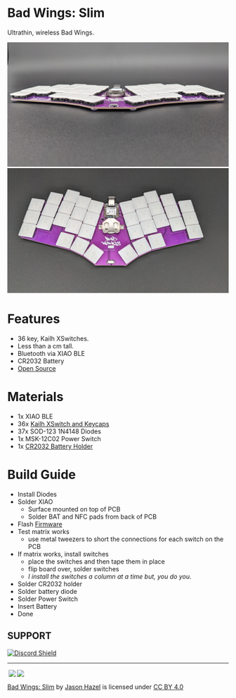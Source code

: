 # Bad Wings: Slim
Ultrathin, wireless Bad Wings.

![Bad Wings: Slim - side view](images/bad-wings-slim-side.jpg)
![Bad Wings: Slim - top view](images/bad-wings-slim-top.jpg)


# Features
* 36 key, Kailh XSwitches.
* Less than a cm tall.
* Bluetooth via XIAO BLE
* CR2032 Battery
* [Open Source](source/)

# Materials
* 1x XIAO BLE
* 36x [Kailh XSwitch and Keycaps](https://mkultra.click/kailh-x-switches-and-keycaps/)
* 37x SOD-123 1N4148 Diodes
* 1x MSK-12C02 Power Switch
* 1x [CR2032 Battery Holder](https://www.aliexpress.us/item/2251832843180857.html)

# Build Guide
* Install Diodes
* Solder XIAO
  * Surface mounted on top of PCB
  * Solder BAT and NFC pads from back of PCB
* Flash [Firmware](FIRMWARE.md)
* Test matrix works 
  * use metal tweezers to short the connections for each switch on the PCB
* If matrix works, install switches
  * place the switches and then tape them in place
  * flip board over, solder switches
  * _I install the switches a column at a time but, you do you._
* Solder CR2032 holder
* Solder battery diode
* Solder Power Switch
* Insert Battery
* Done

## SUPPORT
<a href='https://discord.gg/jP6hvgNN8r'>
<img src="https://discordapp.com/api/guilds/989552667330228374/widget.png?style=shield" alt="Discord Shield"/>
</a>


---
<img style="height:22px!important;margin-left:3px;vertical-align:text-bottom;" src="https://mirrors.creativecommons.org/presskit/icons/cc.svg?ref=chooser-v1"><img style="height:22px!important;margin-left:3px;vertical-align:text-bottom;" src="https://mirrors.creativecommons.org/presskit/icons/by.svg?ref=chooser-v1">

<p xmlns:cc="http://creativecommons.org/ns#" xmlns:dct="http://purl.org/dc/terms/"><a property="dct:title" rel="cc:attributionURL" href="https://github.com/hazels-garage/bad-wings/tree/master/slim">Bad Wings: Slim</a> by <a rel="cc:attributionURL dct:creator" property="cc:attributionName" href="https://github.com/jasonhazel">Jason Hazel</a> is licensed under <a href="http://creativecommons.org/licenses/by/4.0/?ref=chooser-v1" target="_blank" rel="license noopener noreferrer" style="display:inline-block;">CC BY 4.0</a></p>
